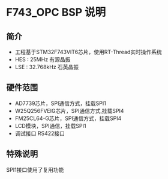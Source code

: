 # F743_OPC BSP 说明

## 简介
 - 工程基于STM32F743VIT6芯片，使用RT-Thread实时操作系统
 - HES : 25MHz 有源晶振
 - LSE : 32.768kHz 石英晶振
 
## 硬件范围
 - AD7739芯片，SPI通信方式，挂载SPI1
 - W25Q256FVEIG芯片，SPI通信方式,挂载SPI4
 - FM25CL64-G芯片，SPI通信方式，挂载SPI4
 - LCD模块，SPI通信，挂载SPI1
 - 调试接口 RS422接口
 
## 特殊说明
  SPI1接口使用了复用功能

